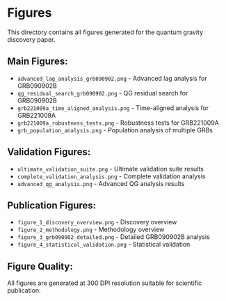 # Figures

This directory contains all figures generated for the quantum gravity discovery paper.

## Main Figures:

- `advanced_lag_analysis_grb090902.png` - Advanced lag analysis for GRB090902B
- `qg_residual_search_grb090902.png` - QG residual search for GRB090902B
- `grb221009a_time_aligned_analysis.png` - Time-aligned analysis for GRB221009A
- `grb221009a_robustness_tests.png` - Robustness tests for GRB221009A
- `grb_population_analysis.png` - Population analysis of multiple GRBs

## Validation Figures:

- `ultimate_validation_suite.png` - Ultimate validation suite results
- `complete_validation_analysis.png` - Complete validation analysis
- `advanced_qg_analysis.png` - Advanced QG analysis results

## Publication Figures:

- `figure_1_discovery_overview.png` - Discovery overview
- `figure_2_methodology.png` - Methodology overview
- `figure_3_grb090902_detailed.png` - Detailed GRB090902B analysis
- `figure_4_statistical_validation.png` - Statistical validation

## Figure Quality:

All figures are generated at 300 DPI resolution suitable for scientific publication.
